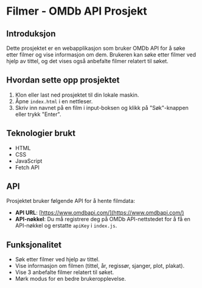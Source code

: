 # Filmer - OMDb API Prosjekt

## Introduksjon
Dette prosjektet er en webapplikasjon som bruker OMDb API for å søke etter filmer og vise informasjon om dem. Brukeren kan søke etter filmer ved hjelp av tittel, og det vises også anbefalte filmer relatert til søket.

## Hvordan sette opp prosjektet

1. Klon eller last ned prosjektet til din lokale maskin.
2. Åpne `index.html` i en nettleser.
3. Skriv inn navnet på en film i input-boksen og klikk på "Søk"-knappen eller trykk "Enter".

## Teknologier brukt
- HTML
- CSS
- JavaScript
- Fetch API

## API
Prosjektet bruker følgende API for å hente filmdata:
- **API URL**: [https://www.omdbapi.com/](https://www.omdbapi.com/)
- **API-nøkkel**: Du må registrere deg på OMDb API-nettstedet for å få en API-nøkkel og erstatte `apiKey` i `index.js`.

## Funksjonalitet
- Søk etter filmer ved hjelp av tittel.
- Vise informasjon om filmen (tittel, år, regissør, sjanger, plot, plakat).
- Vise 3 anbefalte filmer relatert til søket.
- Mørk modus for en bedre brukeropplevelse.